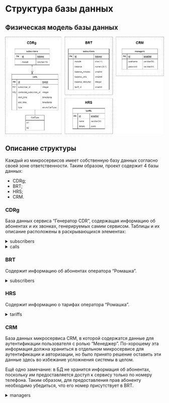 # Структура базы данных

## Физическая модель базы данных
![DB](./DB.png)

## Описание структуры

Каждый из микросервисов имеет собственную базу данных согласно своей зоне ответственности. Таким образом, проект содержит 4 базы данных:
- CDRg;
- BRT;
- HRS;
- CRM.

### CDRg

База данных сервиса “Генератор CDR”, содержащая информацию об абонентах и их звонках, генерируемых самим сервисом. Таблицы и их описание расположены в раскрывающихся элементах:

<details>
<summary>subscribers</summary>
Хранит номера телефонов абонентов. Выбранный тип данных для MSISDN обусловлен тем фактом, что звонки могут совершаться не только с российских номеров, при этом максимальная длина телефонного номера составляет 15 цифр.

![subscribers](https://sun9-63.userapi.com/impg/P-cOa2dA_4aRkUWDTsylErWWUmCQxmf6Gk-Wqg/MiRvVuTM8_4.jpg?size=917x174&quality=96&sign=14ebf4ca1a22b0572376eddff930ef84&type=album)
</details>

<details>
<summary>calls</summary>
Хранит информацию о звонках абонентов. Тип данных bigint для первичного ключа обусловлен бизнес-логикой процесса (звонков может быть много - гораздо больше, чем абонентов). 

![calls](https://sun9-11.userapi.com/impg/bomJOCNm_0EuRtl9witk1yZ14Fe91wv8KDdW4A/4TW8I7rhdD8.jpg?size=918x464&quality=96&sign=abda888932dec7fd4d17f4d1c9b2d3f0&type=album)

Атрибут “type” представляет собой enum из двух значений: ‘01’ и ‘02’ (исходящий и входящий вызовы соответственно).
</details>

### BRT
Содержит информацию об абонентах оператора “Ромашка”. 

<details>
<summary>subscribers</summary>

Для атрибута msisdn здесь был выбран тип данных char(11) исходя из предположения, что оператор обслуживает российские номера, содержащие 11 цифр.

Помимо атрибутов balance и balance_minutes, необходимых для выполнения задания, были добавлены также атрибуты balance_sms и balance_kilobytes, чтобы обеспечить расширяемость системы.  

![subscribers](https://sun9-38.userapi.com/impg/YvNllPySrIejru2NnCl3cKfZ9_9lD7BPmHBLBQ/kl4E43L6kes.jpg?size=919x559&quality=96&sign=1214e57aa4450b41be657443d5c06d21&type=album)

</details>

### HRS
Содержит информацию о тарифах оператора “Ромашка”.

<details>
<summary>tariffs</summary>

Поскольку необходимо было обеспечить возможность в будущем добавлять тарифы с новыми условиями, не прибегая к модификации базы данных, при проектировании выбор стоял между типом данных jsonb, поддерживаемым PostgreSQL, и подходом EAV (entity-attribute-value). Решено было остановиться на первом варианте, поскольку:
- данный формат занимает меньше места;
- упрощается чтение схемы;
- как правило, запросы выполняются быстрее, чем с EAV (хоть и не всегда).

![tariffs](https://sun9-60.userapi.com/impg/yPexarQ5pZp9vMuc8wek4s3ZZ2eoU4ztmLkTCQ/c4BWGYfdL68.jpg?size=921x302&quality=96&sign=de0ccca4cec2b466c55ed69ec12ad13c&type=album)

Примерное содержание таблицы:

![содержание](https://sun9-2.userapi.com/impg/bLA5VlwSArl5edSlTf-k62dS3PW9SMsvLVrzGQ/j3X64G3foZo.jpg?size=921x244&quality=96&sign=c9a6a84a6ce40b5daf2b202b492dea9f&type=album)
</details>

### CRM

База данных микросервиса CRM, в которой содержатся данные для аутентификации пользователя с ролью “Менеджер”. По-хорошему эта информация должна храниться в отдельном микросервисе для аутентификации и авторизации, но было принято решение оставить эти данные здесь во избежание усложнения системы в целом. 

Ещё одно замечание: в БД не хранится информация об абонентах, поскольку им предоставляется доступ к сервису только по номеру телефона. Таким образом, для предоставления прав абоненту необходимо убедиться, что его номер присутствует в BRT. 

<details>
<summary>managers</summary>

![managers](https://sun9-41.userapi.com/impg/KJXyOVb33OOzcpNXqj4t9zwwuDkVTgR-dc-HDg/0BpzL6yMlKQ.jpg?size=921x269&quality=96&sign=f5a2d34b2dca8b3e539f8e7f32e87662&type=album)
</details>

